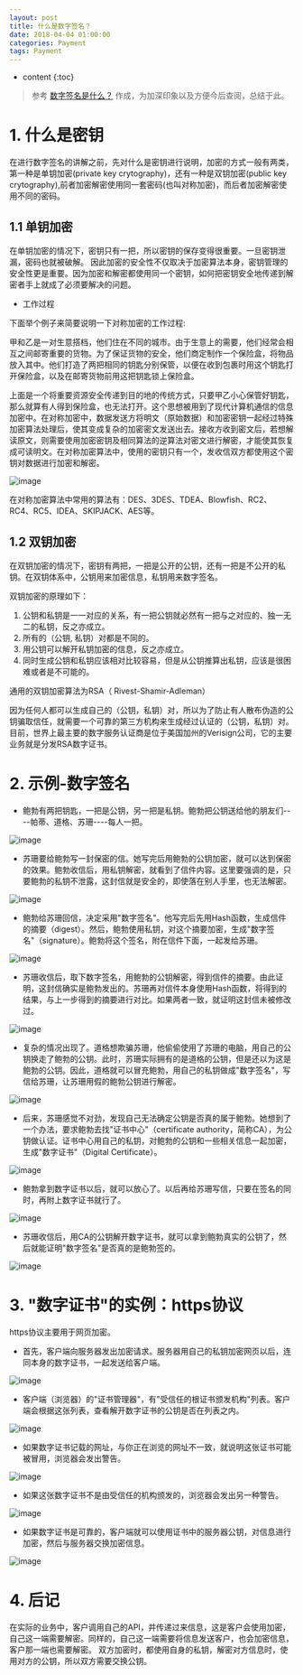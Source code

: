 ```yaml
---
layout: post
title: 什么是数字签名？
date: 2018-04-04 01:00:00
categories: Payment
tags: Payment
---
```

* content
{:toc}

> 参考 [数字签名是什么？](http://www.ruanyifeng.com/blog/2011/08/what_is_a_digital_signature.html) 作成，为加深印象以及方便今后查阅，总结于此。


# 1. 什么是密钥

在进行数字签名的讲解之前，先对什么是密钥进行说明，加密的方式一般有两类，第一种是单钥加密(private key crytography)，还有一种是双钥加密(public key crytography),前者加密解密使用同一套密码(也叫对称加密)，而后者加密解密使用不同的密码。

## 1.1 单钥加密

在单钥加密的情况下，密钥只有一把，所以密钥的保存变得很重要。一旦密钥泄漏，密码也就被破解。
因此加密的安全性不仅取决于加密算法本身，密钥管理的安全性更是重要。因为加密和解密都使用同一个密钥，如何把密钥安全地传递到解密者手上就成了必须要解决的问题。

- 工作过程

下面举个例子来简要说明一下对称加密的工作过程:

甲和乙是一对生意搭档，他们住在不同的城市。由于生意上的需要，他们经常会相互之间邮寄重要的货物。为了保证货物的安全，他们商定制作一个保险盒，将物品放入其中。他们打造了两把相同的钥匙分别保管，以便在收到包裹时用这个钥匙打开保险盒，以及在邮寄货物前用这把钥匙锁上保险盒。

上面是一个将重要资源安全传递到目的地的传统方式，只要甲乙小心保管好钥匙，那么就算有人得到保险盒，也无法打开。这个思想被用到了现代计算机通信的信息加密中。在对称加密中，数据发送方将明文（原始数据）和加密密钥一起经过特殊加密算法处理后，使其变成复杂的加密密文发送出去。接收方收到密文后，若想解读原文，则需要使用加密密钥及相同算法的逆算法对密文进行解密，才能使其恢复成可读明文。在对称加密算法中，使用的密钥只有一个，发收信双方都使用这个密钥对数据进行加密和解密。

![image](https://user-images.githubusercontent.com/18595935/39663204-e86885a4-50a9-11e8-9c31-32c33589282b.png)

在对称加密算法中常用的算法有：DES、3DES、TDEA、Blowfish、RC2、RC4、RC5、IDEA、SKIPJACK、AES等。


## 1.2 双钥加密

在双钥加密的情况下，密钥有两把，一把是公开的公钥，还有一把是不公开的私钥。在双钥体系中，公钥用来加密信息，私钥用来数字签名。

双钥加密的原理如下：
1. 公钥和私钥是一一对应的关系，有一把公钥就必然有一把与之对应的、独一无二的私钥，反之亦成立。
2. 所有的（公钥, 私钥）对都是不同的。
3. 用公钥可以解开私钥加密的信息，反之亦成立。
4. 同时生成公钥和私钥应该相对比较容易，但是从公钥推算出私钥，应该是很困难或者是不可能的。

通用的双钥加密算法为RSA（ Rivest-Shamir-Adleman）

因为任何人都可以生成自己的（公钥，私钥）对，所以为了防止有人散布伪造的公钥骗取信任，就需要一个可靠的第三方机构来生成经过认证的（公钥，私钥）对。目前，世界上最主要的数字服务认证商是位于美国加州的Verisign公司，它的主要业务就是分发RSA数字证书。

# 2. 示例-数字签名

- 鲍勃有两把钥匙，一把是公钥，另一把是私钥。鲍勃把公钥送给他的朋友们----帕蒂、道格、苏珊----每人一把。

![image](https://user-images.githubusercontent.com/18595935/39663391-abf73db4-50ad-11e8-8489-9653d2284a93.png)

- 苏珊要给鲍勃写一封保密的信。她写完后用鲍勃的公钥加密，就可以达到保密的效果。鲍勃收信后，用私钥解密，就看到了信件内容。这里要强调的是，只要鲍勃的私钥不泄露，这封信就是安全的，即使落在别人手里，也无法解密。

![image](https://user-images.githubusercontent.com/18595935/39663414-f5831ab6-50ad-11e8-9a10-802c23543b71.png)

- 鲍勃给苏珊回信，决定采用"数字签名"。他写完后先用Hash函数，生成信件的摘要（digest）。然后，鲍勃使用私钥，对这个摘要加密，生成"数字签名"（signature）。鲍勃将这个签名，附在信件下面，一起发给苏珊。

![image](https://user-images.githubusercontent.com/18595935/39663428-27c9fa44-50ae-11e8-85f0-6aa7f58aa080.png)

- 苏珊收信后，取下数字签名，用鲍勃的公钥解密，得到信件的摘要。由此证明，这封信确实是鲍勃发出的。苏珊再对信件本身使用Hash函数，将得到的结果，与上一步得到的摘要进行对比。如果两者一致，就证明这封信未被修改过。

![image](https://user-images.githubusercontent.com/18595935/39663439-5e09143c-50ae-11e8-8aef-a91e64a1742f.png)

- 复杂的情况出现了。道格想欺骗苏珊，他偷偷使用了苏珊的电脑，用自己的公钥换走了鲍勃的公钥。此时，苏珊实际拥有的是道格的公钥，但是还以为这是鲍勃的公钥。因此，道格就可以冒充鲍勃，用自己的私钥做成"数字签名"，写信给苏珊，让苏珊用假的鲍勃公钥进行解密。

![image](https://user-images.githubusercontent.com/18595935/39663463-d4559476-50ae-11e8-8fd9-cd6e1ffe58ef.png)

- 后来，苏珊感觉不对劲，发现自己无法确定公钥是否真的属于鲍勃。她想到了一个办法，要求鲍勃去找"证书中心"（certificate authority，简称CA），为公钥做认证。证书中心用自己的私钥，对鲍勃的公钥和一些相关信息一起加密，生成"数字证书"（Digital Certificate）。

![image](https://user-images.githubusercontent.com/18595935/39663473-fd71b592-50ae-11e8-8a84-ac5a0b5593f4.png)

- 鲍勃拿到数字证书以后，就可以放心了。以后再给苏珊写信，只要在签名的同时，再附上数字证书就行了。

![image](https://user-images.githubusercontent.com/18595935/39663480-28c95736-50af-11e8-8a67-0e0bb9b0e914.png)

- 苏珊收信后，用CA的公钥解开数字证书，就可以拿到鲍勃真实的公钥了，然后就能证明"数字签名"是否真的是鲍勃签的。

![image](https://user-images.githubusercontent.com/18595935/39663487-3433994c-50af-11e8-807f-6bbf222bea27.png)

# 3. "数字证书"的实例：https协议

https协议主要用于网页加密。

- 首先，客户端向服务器发出加密请求。服务器用自己的私钥加密网页以后，连同本身的数字证书，一起发送给客户端。

![image](https://user-images.githubusercontent.com/18595935/39663557-5a48e69a-50b0-11e8-91c3-c214314b13d0.png)

- 客户端（浏览器）的"证书管理器"，有"受信任的根证书颁发机构"列表。客户端会根据这张列表，查看解开数字证书的公钥是否在列表之内。

![image](https://user-images.githubusercontent.com/18595935/39663573-8b5e6142-50b0-11e8-82d4-c8c0c14a45aa.png)

- 如果数字证书记载的网址，与你正在浏览的网址不一致，就说明这张证书可能被冒用，浏览器会发出警告。

![image](https://user-images.githubusercontent.com/18595935/39663579-9d50af04-50b0-11e8-8a69-6751a56a1ded.png)

- 如果这张数字证书不是由受信任的机构颁发的，浏览器会发出另一种警告。

![image](https://user-images.githubusercontent.com/18595935/39663580-a5fe5c82-50b0-11e8-8175-5ec65a3834e8.png)

- 如果数字证书是可靠的，客户端就可以使用证书中的服务器公钥，对信息进行加密，然后与服务器交换加密信息。

![image](https://user-images.githubusercontent.com/18595935/39663585-b51c88c4-50b0-11e8-9b81-9e1bc9bb7c8e.png)

# 4. 后记

在实际的业务中，客户调用自己的API，并传递过来信息，这是客户会使用加密，自己这一端需要解密。同样的，自己这一端需要将信息发送客户，也会加密信息，客户那一端也需要解密。
双方加密时，都使用自身的私钥，解密对方信息时，使用对方的公钥，所以双方需要交换公钥。


